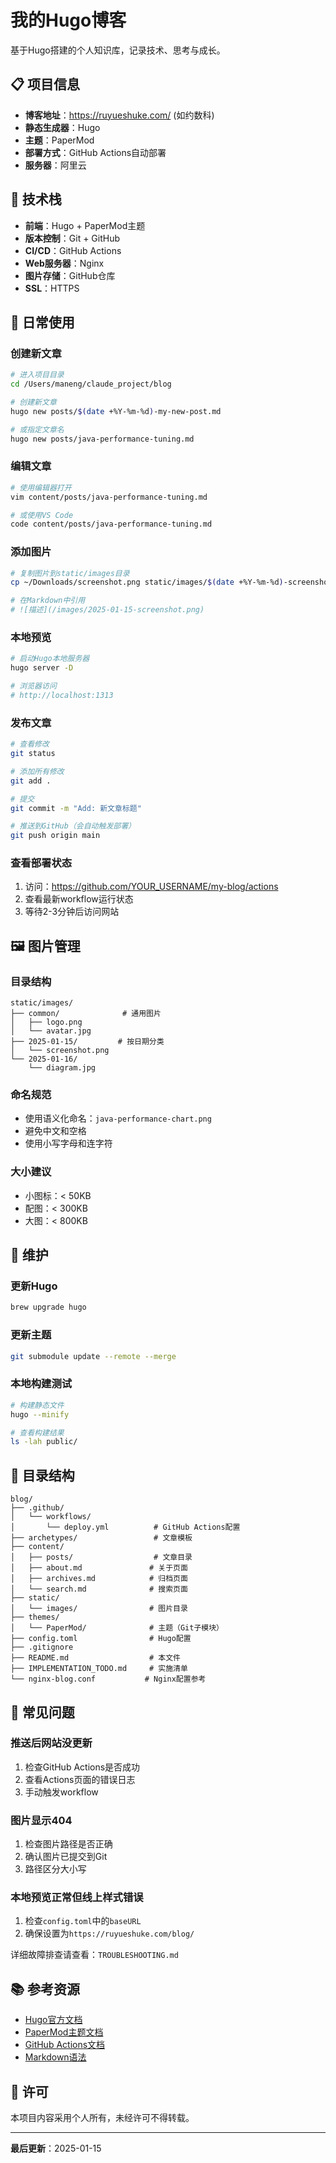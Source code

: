 # 我的Hugo博客

基于Hugo搭建的个人知识库，记录技术、思考与成长。

## 📋 项目信息

- **博客地址**：https://ruyueshuke.com/ (如约数科)
- **静态生成器**：Hugo
- **主题**：PaperMod
- **部署方式**：GitHub Actions自动部署
- **服务器**：阿里云

## 🚀 技术栈

- **前端**：Hugo + PaperMod主题
- **版本控制**：Git + GitHub
- **CI/CD**：GitHub Actions
- **Web服务器**：Nginx
- **图片存储**：GitHub仓库
- **SSL**：HTTPS

## 📝 日常使用

### 创建新文章

```bash
# 进入项目目录
cd /Users/maneng/claude_project/blog

# 创建新文章
hugo new posts/$(date +%Y-%m-%d)-my-new-post.md

# 或指定文章名
hugo new posts/java-performance-tuning.md
```

### 编辑文章

```bash
# 使用编辑器打开
vim content/posts/java-performance-tuning.md

# 或使用VS Code
code content/posts/java-performance-tuning.md
```

### 添加图片

```bash
# 复制图片到static/images目录
cp ~/Downloads/screenshot.png static/images/$(date +%Y-%m-%d)-screenshot.png

# 在Markdown中引用
# ![描述](/images/2025-01-15-screenshot.png)
```

### 本地预览

```bash
# 启动Hugo本地服务器
hugo server -D

# 浏览器访问
# http://localhost:1313
```

### 发布文章

```bash
# 查看修改
git status

# 添加所有修改
git add .

# 提交
git commit -m "Add: 新文章标题"

# 推送到GitHub（会自动触发部署）
git push origin main
```

### 查看部署状态

1. 访问：https://github.com/YOUR_USERNAME/my-blog/actions
2. 查看最新workflow运行状态
3. 等待2-3分钟后访问网站

## 🖼️ 图片管理

### 目录结构

```
static/images/
├── common/              # 通用图片
│   ├── logo.png
│   └── avatar.jpg
├── 2025-01-15/         # 按日期分类
│   └── screenshot.png
└── 2025-01-16/
    └── diagram.jpg
```

### 命名规范

- 使用语义化命名：`java-performance-chart.png`
- 避免中文和空格
- 使用小写字母和连字符

### 大小建议

- 小图标：< 50KB
- 配图：< 300KB
- 大图：< 800KB

## 🔧 维护

### 更新Hugo

```bash
brew upgrade hugo
```

### 更新主题

```bash
git submodule update --remote --merge
```

### 本地构建测试

```bash
# 构建静态文件
hugo --minify

# 查看构建结果
ls -lah public/
```

## 📂 目录结构

```
blog/
├── .github/
│   └── workflows/
│       └── deploy.yml          # GitHub Actions配置
├── archetypes/                 # 文章模板
├── content/
│   ├── posts/                  # 文章目录
│   ├── about.md               # 关于页面
│   ├── archives.md            # 归档页面
│   └── search.md              # 搜索页面
├── static/
│   └── images/                # 图片目录
├── themes/
│   └── PaperMod/              # 主题（Git子模块）
├── config.toml                # Hugo配置
├── .gitignore
├── README.md                  # 本文件
├── IMPLEMENTATION_TODO.md     # 实施清单
└── nginx-blog.conf           # Nginx配置参考
```

## 🐛 常见问题

### 推送后网站没更新

1. 检查GitHub Actions是否成功
2. 查看Actions页面的错误日志
3. 手动触发workflow

### 图片显示404

1. 检查图片路径是否正确
2. 确认图片已提交到Git
3. 路径区分大小写

### 本地预览正常但线上样式错误

1. 检查`config.toml`中的`baseURL`
2. 确保设置为`https://ruyueshuke.com/blog/`

详细故障排查请查看：`TROUBLESHOOTING.md`

## 📚 参考资源

- [Hugo官方文档](https://gohugo.io/documentation/)
- [PaperMod主题文档](https://github.com/adityatelange/hugo-PaperMod/wiki)
- [GitHub Actions文档](https://docs.github.com/en/actions)
- [Markdown语法](https://www.markdownguide.org/)

## 📄 许可

本项目内容采用个人所有，未经许可不得转载。

---

**最后更新**：2025-01-15
